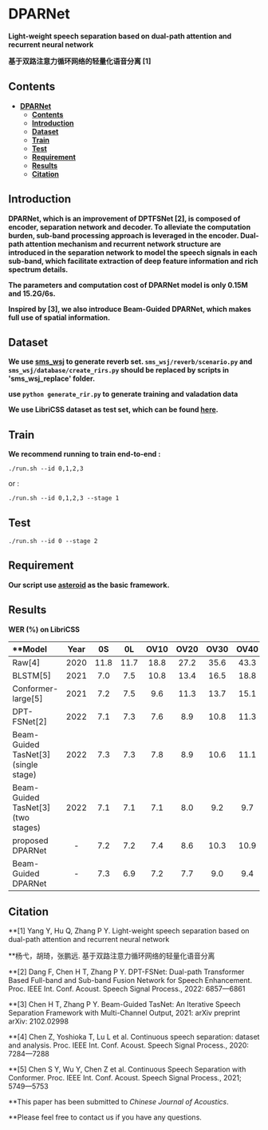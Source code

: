 # DPARNet
**Light-weight speech separation based on dual-path attention and recurrent neural network**

**基于双路注意力循环网络的轻量化语音分离 [1]**

## Contents 
* **[DPARNet](#dparnet)**
  * **[Contents](#contents)**
  * **[Introduction](#introduction)**
  * **[Dataset](#dataset)**
  * **[Train](#train)**
  * **[Test](#test)**
  * **[Requirement](#requirement)**
  * **[Results](#results)**
  * **[Citation](#citation)**

## Introduction
**DPARNet, which is an improvement of DPTFSNet [2], is composed of encoder, separation network and decoder. To alleviate the computation burden, sub-band processing approach is leveraged in the encoder. Dual-path attention mechanism and recurrent network structure are introduced in the separation network to model the speech signals in each sub-band, which facilitate extraction of deep feature information and rich spectrum details.**

**The parameters and computation cost of DPARNet model is only 0.15M and 15.2G/6s.**

**Inspired by [3], we also introduce Beam-Guided DPARNet, which makes full use of spatial information.**

## Dataset
**We use [sms_wsj][sms_wsj] to generate reverb set. ```sms_wsj/reverb/scenario.py``` and ```sms_wsj/database/create_rirs.py``` should be replaced by scripts in 'sms_wsj_replace' folder.**

**use ```python generate_rir.py``` to generate training and valadation data**

**We use LibriCSS dataset as test set, which can be found [here][libricss].**

## Train
**We recommend running to train end-to-end :**

```./run.sh --id 0,1,2,3```

or :

```./run.sh --id 0,1,2,3 --stage 1```

## Test
```./run.sh --id 0 --stage 2```

## Requirement
**Our script use [asteroid][asteroid] as the basic framework.** 

## Results
**WER (%) on LibriCSS**

|**Model|Year|0S|0L|OV10|OV20|OV30|OV40|
| :-----| :----: | :----: | :----: | :----: | :----: | :----: | :----: |
|Raw[4]|2020|11.8|11.7|18.8|27.2|35.6|43.3|
|BLSTM[5]|2021|7.0|7.5|10.8|13.4|16.5|18.8|12.3|
|Conformer-large[5]|2021|7.2|7.5|9.6|11.3|13.7|15.1|
|DPT-FSNet[2]| 2022 |7.1| 7.3 |7.6| 8.9| 10.8| 11.3|
|Beam-Guided TasNet[3] (single stage)| 2022| 7.3 |7.3 |7.8 |8.9 |10.6| 11.1 |
|Beam-Guided TasNet[3] (two stages)|2022| 7.1 |7.1 |7.1 |8.0| 9.2| 9.7 |
|proposed DPARNet |- |7.2| 7.2| 7.4 |8.6 |10.3| 10.9|
|Beam-Guided DPARNet| -| 7.3 |6.9 |7.2| 7.7 |9.0| 9.4 |


## Citation
**[1] Yang Y, Hu Q, Zhang P Y. Light-weight speech separation based on dual-path attention and recurrent neural network 

**杨弋，胡琦，张鹏远. 基于双路注意力循环网络的轻量化语音分离

**[2] Dang F, Chen H T, Zhang P Y. DPT-FSNet: Dual-path Transformer Based Full-band and Sub-band Fusion Network for Speech Enhancement. Proc. IEEE
Int. Conf. Acoust. Speech Signal Process., 2022: 6857—6861

**[3] Chen H T, Zhang P Y. Beam-Guided TasNet: An Iterative Speech Separation Framework with Multi-Channel Output, 2021: arXiv preprint arXiv:
2102.02998

**[4] Chen Z, Yoshioka T, Lu L et al. Continuous speech separation: dataset and analysis. Proc. IEEE Int. Conf. Acoust. Speech Signal Process., 2020:
7284—7288

**[5] Chen S Y, Wu Y, Chen Z et al. Continuous Speech Separation with Conformer. Proc. IEEE Int. Conf. Acoust. Speech Signal Process., 2021; 5749—5753

**This paper has been submitted to *Chinese Journal of Acoustics*.

**Please feel free to contact us if you have any questions.

[libricss]: https://github.com/chenzhuo1011/libri_css
[asteroid]: https://github.com/asteroid-team/asteroid
[sms_wsj]: https://github.com/fgnt/sms_wsj


